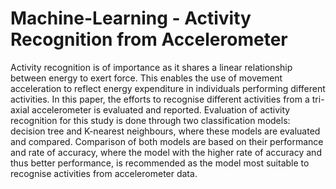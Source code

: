 # Machine-Learning - Activity Recognition from Accelerometer
Activity recognition is of importance as it shares a linear relationship between energy to exert force. This enables the use of movement acceleration to reflect energy expenditure in individuals performing different activities. In this paper, the efforts to recognise different activities from a tri-axial accelerometer is evaluated and reported. Evaluation of activity recognition for this study is done through two classification models: decision tree and K-nearest neighbours, where these models are evaluated and compared. Comparison of both models are based on their performance and rate of accuracy, where the model with the higher rate of accuracy and thus better performance, is recommended as the model most suitable to recognise activities from accelerometer data. 
